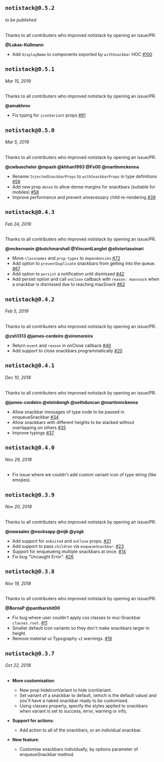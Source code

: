 ## `notistack@0.5.2`
###### to be published

Thanks to all contributers who improved notistack by opening an issue/PR.

**@Lukas-Kullmann**
* Add `displayName` to components exported by `withSnackbar` HOC [#100](https://github.com/iamhosseindhv/notistack/issues/100)


## `notistack@0.5.1`
###### Mar 15, 2019

Thanks to all contributers who improved notistack by opening an issue/PR.

**@amakhrov**
* Fix typing for `iconVariant` props [#91](https://github.com/iamhosseindhv/notistack/issues/91)



## `notistack@0.5.0`
###### Mar 5, 2019

Thanks to all contributers who improved notistack by opening an issue/PR.

**@cwbuecheler @mpash @khhan1993 @Fs00 @martinmckenna**
* Rename `InjectedSnackbarProps` to `withSnackbarProps` in type definitions [#59](https://github.com/iamhosseindhv/notistack/issues/59)
* Add new prop `dense` to allow dense margins for snackbars (suitable for mobiles) [#58](https://github.com/iamhosseindhv/notistack/issues/58)
* Improve performance and prevent unnecessary child re-rendering [#39](https://github.com/iamhosseindhv/notistack/issues/39)


## `notistack@0.4.3`
###### Feb 24, 2019

Thanks to all contributers who improved notistack by opening an issue/PR.

**@mckernanin @butchmarshall @VincentLanglet @oliviertassinari**
* Move `classnames` and `prop-types` to `dependencies` [#72](https://github.com/iamhosseindhv/notistack/issues/72)
* Add option to `preventDuplicate` snackbars from getting into the queue. [#67](https://github.com/iamhosseindhv/notistack/pull/67)
* Add option to `persist` a notification until dismissed [#42](https://github.com/iamhosseindhv/notistack/issues/42)
* Add persist option and call `onClose` callback with `reason: maxsnack` when a snackbar is dismissed due to reaching maxSnack [#62](https://github.com/iamhosseindhv/notistack/pull/62)


## `notistack@0.4.2`
###### Feb 5, 2019

Thanks to all contributers who improved notistack by opening an issue/PR.

**@zsh1313 @james-cordeiro @xiromoreira**
* Return `event` and `reason` in onClose callback [#46](https://github.com/iamhosseindhv/notistack/issues/46)
* Add support to close snackbars programmatically [#20](https://github.com/iamhosseindhv/notistack/issues/20)


## `notistack@0.4.1`
###### Dec 10, 2018

Thanks to all contributers who improved notistack by opening an issue/PR.

**@james-cordeiro @steinbergh @sethduncan @martinmckenna**
* Allow snackbar messages of type node to be passed in enqueueSnackbar [#34](https://github.com/iamhosseindhv/notistack/pull/34)
* Allow snackbars with different heights to be stacked without overlapping on others [#35](https://github.com/iamhosseindhv/notistack/issues/35)
* Improve typings [#37](https://github.com/iamhosseindhv/notistack/pull/37)



## `notistack@0.4.0`
###### Nov 29, 2018

* Fix issue where we couldn't add custom variant icon of type string (like emojies).


## `notistack@0.3.9`
###### Nov 20, 2018

Thanks to all contributers who improved notistack by opening an issue/PR. 

**@nowaalex @nocksapp @nijk @ysgk**
* Add support for `onExited` and `onClose` props. [#21](https://github.com/iamhosseindhv/notistack/pull/21)
* Add support to pass `children` via `enqueueSnackbar`. [#23](https://github.com/iamhosseindhv/notistack/pull/23)
* Support for enqueueing multiple snackbars at once. [#14](https://github.com/iamhosseindhv/notistack/issues/14)
* Fix bug "Uncaught Error". [#26](https://github.com/iamhosseindhv/notistack/issues/26)


## `notistack@0.3.8`
###### Nov 19, 2018

Thanks to all contributers who improved notistack by opening an issue/PR. 

**@BornaP @pantharshit00**
* Fix bug where user couldn't apply css classes to mui-Snackbar `classes.root`. [#11](https://github.com/iamhosseindhv/notistack/issues/11)
* Smaller default icon variants so they don't make snackbars larger in height.
* Remove material-ui Typography `v2` warnings. [#19](https://github.com/iamhosseindhv/notistack/issues/19)

## `notistack@0.3.7`
###### Oct 22, 2018

* **More customisation**: 
  * New prop hideIconVariant to hide iconVariant.
  * Set variant of a snackbar to default, (which is the default value) and you'll have a naked snackbar ready to be customised.
  * Using classes property, specify the styles applied to snackbars when variant is set to success, error, warning or info,

* **Support for actions**:
  * Add action to all of the snackbars, or an individual snackbar.

* **New feature**:
  * Customise snackbars individually, by options parameter of enqueueSnackbar method.

